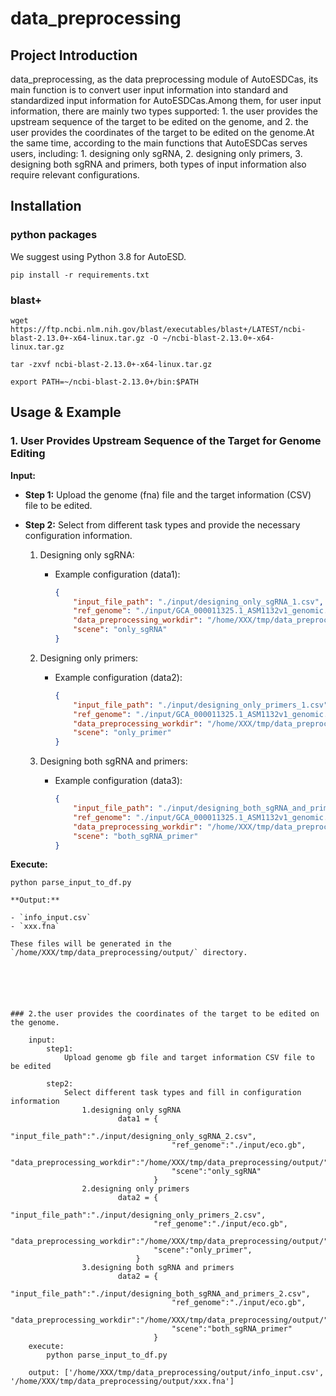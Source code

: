   
# data_preprocessing

## Project Introduction  
data_preprocessing, as the data preprocessing module of AutoESDCas, its main function is to convert user input information into standard and standardized input information for AutoESDCas.Among them, for user input information, there are mainly two types supported: 1. the user provides the upstream sequence of the target to be edited on the genome, and 2. the user provides the coordinates of the target to be edited on the genome.At the same time, according to the main functions that AutoESDCas serves users, including: 1. designing only sgRNA, 2. designing only primers, 3. designing both sgRNA and primers, both types of input information also require relevant configurations.


## Installation


### python packages
We suggest using Python 3.8 for AutoESD.

```shell
pip install -r requirements.txt

```

### blast+
```shell
wget https://ftp.ncbi.nlm.nih.gov/blast/executables/blast+/LATEST/ncbi-blast-2.13.0+-x64-linux.tar.gz -O ~/ncbi-blast-2.13.0+-x64-linux.tar.gz

tar -zxvf ncbi-blast-2.13.0+-x64-linux.tar.gz

export PATH=~/ncbi-blast-2.13.0+/bin:$PATH

```


## Usage & Example

### 1. User Provides Upstream Sequence of the Target for Genome Editing

**Input:**

- **Step 1:** Upload the genome (fna) file and the target information (CSV) file to be edited.

- **Step 2:** Select from different task types and provide the necessary configuration information.

   1. Designing only sgRNA:
      - Example configuration (data1):
        ```json
        {
            "input_file_path": "./input/designing_only_sgRNA_1.csv",
            "ref_genome": "./input/GCA_000011325.1_ASM1132v1_genomic.fna",
            "data_preprocessing_workdir": "/home/XXX/tmp/data_preprocessing/output/",
            "scene": "only_sgRNA"
        }
        ```

   2. Designing only primers:
      - Example configuration (data2):
        ```json
        {
            "input_file_path": "./input/designing_only_primers_1.csv",
            "ref_genome": "./input/GCA_000011325.1_ASM1132v1_genomic.fna",
            "data_preprocessing_workdir": "/home/XXX/tmp/data_preprocessing/output/",
            "scene": "only_primer"
        }
        ```

   3. Designing both sgRNA and primers:
      - Example configuration (data3):
        ```json
        {
            "input_file_path": "./input/designing_both_sgRNA_and_primers_1.csv",
            "ref_genome": "./input/GCA_000011325.1_ASM1132v1_genomic.fna",
            "data_preprocessing_workdir": "/home/XXX/tmp/data_preprocessing/output/",
            "scene": "both_sgRNA_primer"
        }
        ```

**Execute:**

```shell
python parse_input_to_df.py

**Output:**

- `info_input.csv` 
- `xxx.fna` 

These files will be generated in the `/home/XXX/tmp/data_preprocessing/output/` directory.






### 2.the user provides the coordinates of the target to be edited on the genome.

    input:
        step1:
            Upload genome gb file and target information CSV file to be edited

        step2:
            Select different task types and fill in configuration information
                1.designing only sgRNA
                        data1 = {
                                    "input_file_path":"./input/designing_only_sgRNA_2.csv",
                                    "ref_genome":"./input/eco.gb",
                                    "data_preprocessing_workdir":"/home/XXX/tmp/data_preprocessing/output/",
                                    "scene":"only_sgRNA"
                                }
                2.designing only primers
                        data2 = {  
                                "input_file_path":"./input/designing_only_primers_2.csv",
                                "ref_genome":"./input/eco.gb",
                                "data_preprocessing_workdir":"/home/XXX/tmp/data_preprocessing/output/",
                                "scene":"only_primer",  
                            }
                3.designing both sgRNA and primers
                        data2 = {
                                    "input_file_path":"./input/designing_both_sgRNA_and_primers_2.csv",
                                    "ref_genome":"./input/eco.gb",
                                    "data_preprocessing_workdir":"/home/XXX/tmp/data_preprocessing/output/",
                                    "scene":"both_sgRNA_primer"
                                }
    execute:
        python parse_input_to_df.py 

    output: ['/home/XXX/tmp/data_preprocessing/output/info_input.csv', '/home/XXX/tmp/data_preprocessing/output/xxx.fna']

